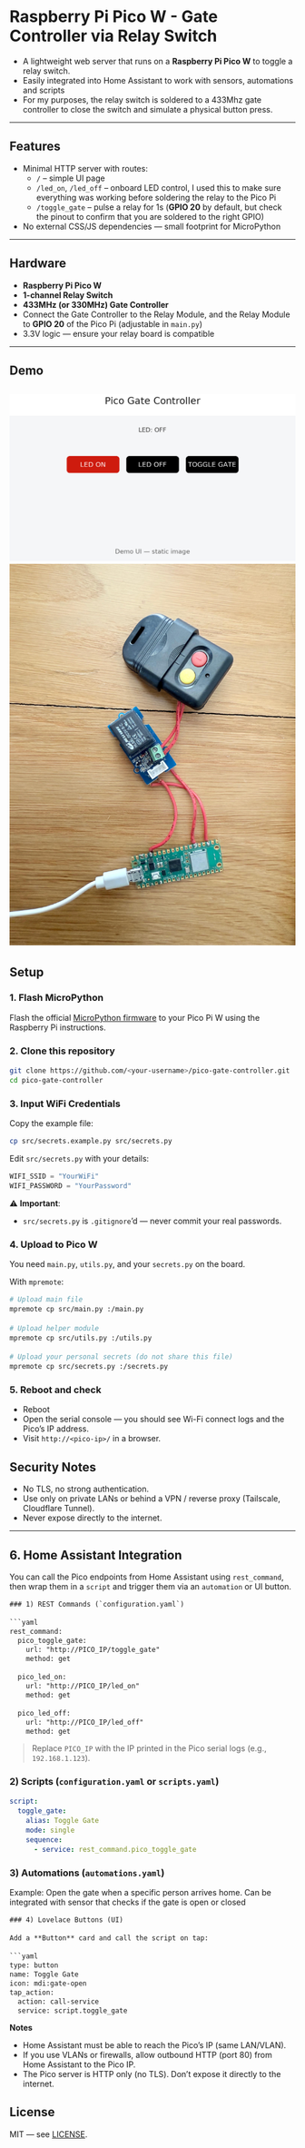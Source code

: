 # Raspberry Pi Pico W - Gate Controller via Relay Switch

- A lightweight web server that runs on a **Raspberry Pi Pico W** to toggle a relay switch.
- Easily integrated into Home Assistant to work with sensors, automations and scripts
- For my purposes, the relay switch is soldered to a 433Mhz gate controller to close the switch and simulate a physical button press.

---

## Features

- Minimal HTTP server with routes:
  - `/` – simple UI page
  - `/led_on`, `/led_off` – onboard LED control, I used this to make sure everything was working before soldering the relay to the Pico Pi
  - `/toggle_gate` – pulse a relay for 1s (**GPIO 20** by default, but check the pinout to confirm that you are soldered to the right GPIO) 
- No external CSS/JS dependencies — small footprint for MicroPython

---

## Hardware

- **Raspberry Pi Pico W**
- **1-channel Relay Switch**
- **433MHz (or 330MHz) Gate Controller**
- Connect the Gate Controller to the Relay Module, and the Relay Module to **GPIO 20** of the Pico Pi (adjustable in `main.py`)
- 3.3V logic — ensure your relay board is compatible
---

## Demo

![Pico Gate Controller UI](docs/demo_screenshot1.png)
![Pico Pi + Relay + Gate Controller ](docs/demo_screenshot2.jpeg)
---

## Setup

### 1. Flash MicroPython
Flash the official [MicroPython firmware](https://micropython.org/download/rp2-pico-w/) to your Pico Pi W using the Raspberry Pi instructions.

### 2. Clone this repository
```bash
git clone https://github.com/<your-username>/pico-gate-controller.git
cd pico-gate-controller
```

### 3. Input WiFi Credentials
Copy the example file:
```bash
cp src/secrets.example.py src/secrets.py
```

Edit `src/secrets.py` with your details:
```python
WIFI_SSID = "YourWiFi"
WIFI_PASSWORD = "YourPassword"

```

⚠️ **Important**:  
- `src/secrets.py` is `.gitignore`’d — never commit your real passwords.

### 4. Upload to Pico W
You need `main.py`, `utils.py`, and your `secrets.py` on the board.  

With `mpremote`:
```bash
# Upload main file
mpremote cp src/main.py :/main.py

# Upload helper module
mpremote cp src/utils.py :/utils.py

# Upload your personal secrets (do not share this file)
mpremote cp src/secrets.py :/secrets.py
```


### 5. Reboot and check
- Reboot
- Open the serial console — you should see Wi-Fi connect logs and the Pico’s IP address.  
- Visit `http://<pico-ip>/` in a browser.  

## Security Notes

- No TLS, no strong authentication.
- Use only on private LANs or behind a VPN / reverse proxy (Tailscale, Cloudflare Tunnel).
- Never expose directly to the internet.

---

## 6. Home Assistant Integration

You can call the Pico endpoints from Home Assistant using `rest_command`, then wrap them in a `script` and trigger them via an `automation` or UI button.
```
### 1) REST Commands (`configuration.yaml`)

```yaml
rest_command:
  pico_toggle_gate:
    url: "http://PICO_IP/toggle_gate"
    method: get

  pico_led_on:
    url: "http://PICO_IP/led_on"
    method: get

  pico_led_off:
    url: "http://PICO_IP/led_off"
    method: get
```

> Replace `PICO_IP` with the IP printed in the Pico serial logs (e.g., `192.168.1.123`).

### 2) Scripts (`configuration.yaml` or `scripts.yaml`)

```yaml
script:
  toggle_gate:
    alias: Toggle Gate
    mode: single
    sequence:
      - service: rest_command.pico_toggle_gate
```

### 3) Automations (`automations.yaml`)

Example: Open the gate when a specific person arrives home.
Can be integrated with sensor that checks if the gate is open or closed

```
### 4) Lovelace Buttons (UI)

Add a **Button** card and call the script on tap:

```yaml
type: button
name: Toggle Gate
icon: mdi:gate-open
tap_action:
  action: call-service
  service: script.toggle_gate
```

**Notes**

- Home Assistant must be able to reach the Pico’s IP (same LAN/VLAN).
- If you use VLANs or firewalls, allow outbound HTTP (port 80) from Home Assistant to the Pico IP.
- The Pico server is HTTP only (no TLS). Don’t expose it directly to the internet.

## License

MIT — see [LICENSE](./LICENSE).
